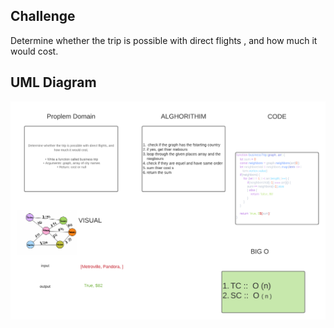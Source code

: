 ## Challenge
Determine whether the trip is possible with direct flights , and how much it would cost.

## UML Diagram
![whiteboard](../../assets/images/code37.png)

